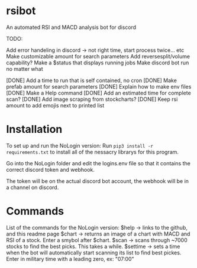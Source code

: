 # rsibot
An automated RSI and MACD analysis bot for discord


TODO:

Add error handeling in discord -> not right time, start process twice... etc
Make customizable amount for search parameters
Add reversesplit/volume capability?
Make a $status that displays running jobs
Make discord bot run no matter what

[DONE] Add a time to run that is self contained, no cron
[DONE] Make prefab amount for search parameters
[DONE] Explain how to make env files
[DONE] Make a Help command
[DONE] Add an estimated time for complete scan?
[DONE] Add image scraping from stockcharts?
[DONE] Keep rsi amount to add emojis next to printed list


# Installation

To set up and run the NoLogin version:
Run 
```pip3 install -r requirements.txt```
to install all of the nessacry librarys for this program.

Go into the NoLogin folder and edit the logins.env file so that it contains the correct discord token and webhook.

The token will be on the actual discord bot account, the webhook will be in a channel on discord. 


# Commands

List of the commands for the NoLogin version:
$help -> links to the github, and this readme page
$chart -> returns an image of a chart with MACD and RSI of a stock. Enter a smybol after $chart.
$scan -> scans through ~7000 stocks to find the best picks. This takes a while.
$settime -> sets a time when the bot will automatically start scanning its list to find best pickes. Enter in military time with a leading zero, ex: "07:00"



